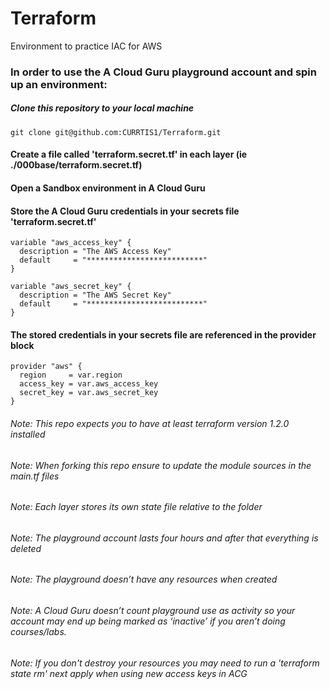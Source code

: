 # Terraform

Environment to practice IAC for AWS

### In order to use the A Cloud Guru playground account and spin up an environment:

##### Clone this repository to your local machine
```
git clone git@github.com:CURRTIS1/Terraform.git
```

#### Create a file called 'terraform.secret.tf' in each layer (ie ./000base/terraform.secret.tf)

#### Open a Sandbox environment in A Cloud Guru

#### Store the A Cloud Guru credentials in your secrets file 'terraform.secret.tf'
```
variable "aws_access_key" {
  description = "The AWS Access Key"
  default     = "**************************"
}

variable "aws_secret_key" {
  description = "The AWS Secret Key"
  default     = "**************************"
}
```

#### The stored credentials in your secrets file are referenced in the provider block
```
provider "aws" {
  region     = var.region
  access_key = var.aws_access_key
  secret_key = var.aws_secret_key
}
```

###### Note: This repo expects you to have at least terraform version 1.2.0 installed
###### Note: When forking this repo ensure to update the module sources in the main.tf files
###### Note: Each layer stores its own state file relative to the folder
###### Note: The playground account lasts four hours and after that everything is deleted
###### Note: The playground doesn’t have any resources when created
###### Note: A Cloud Guru doesn’t count playground use as activity so your account may end up being marked as ‘inactive’ if you aren’t doing courses/labs.
###### Note: If you don't destroy your resources you may need to run a 'terraform state rm' next apply when using new access keys in ACG
